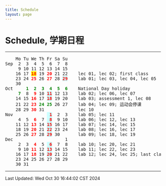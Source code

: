 ```yaml
---
title: Schedule
layout: page
---
```

# Schedule, 学期日程

---

<pre>    Mo Tu We Th Fr Sa Su
Sep  2  3  4  5  6  7  8    
     9 10 11 12 13 14 15    
    16 17 <span style="color: red; background: yellow;"><b>18</b></span> 19 <span style="color: red;"><b>20</b></span> 21 22    lec 01, lec 02; first class
    23 24 <span style="color: red;"><b>25</b></span> 26 <span style="color: red;"><b>27</b></span> 28 <span style="color: red; background: #CCFFFF;"><b>29</b></span>    lab 01; lec 03, lec 04, lec 05
    30
Oct     <span style="color: green;"><b>1  2  3  4  5  6</b></span>    National Day holiday
    <span style="color: green;"><b> 7</b></span>  8 <span style="color: red;"><b> 9</b></span> 10 <span style="color: red; background: #CCFFFF;"><b>11</b></span> 12 13    lab 02; lec 06, lec 07
    14 15 <span style="color: red;"><b>16</b></span> 17 <span style="color: red; background: #CCFFFF;"><b>18</b></span> 19 20    lab 03; assessment 1, lec 08
    21 22 <span style="color: red;"><b>23</b></span> <span style="color: green;"><b>24 25</b></span> 26 27    lab 04; lec 09; 运动会停课
    28 29 <span style="color: red;"><b>30</b></span> 31             lec 10
Nov             <span style="color: red; background: #CCFFFF;"><b> 1</b></span>  2  3    lab 05; lec 11
     4  5 <span style="color: red;"><b> 6</b></span>  7 <span style="color: red; background: #CCFFFF;"><b> 8</b></span>  9 10    lab 06; lec 12, lec 13
    11 12 <span style="color: red;"><b>13</b></span> 14 <span style="color: red; background: #CCFFFF;"><b>15</b></span> 16 17    lab 07; lec 14, lec 15
    18 19 <span style="color: red;"><b>20</b></span> 21 <span style="color: red; background: #CCFFFF;"><b>22</b></span> 23 24    lab 08; lec 16, lec 17
    25 26 <span style="color: red;"><b>27</b></span> 28 <span style="color: red; background: #CCFFFF;"><b>29</b></span> 30       lab 09; lec 18, lec 19
Dec                    1    
     2  3 <span style="color: red;"><b> 4</b></span>  5 <span style="color: red; background: #CCFFFF;"><b> 6</b></span>  7  8    lab 10; lec 20, lec 21
     9 10 <span style="color: red;"><b>11</b></span> 12 <span style="color: red; background: #CCFFFF;"><b>13</b></span> 14 15    lab 11; lec 22, lec 23
    16 17 <span style="color: red;"><b>18</b></span> 19 <span style="color: red; background: #CCFFFF;"><b>20</b></span> 21 22    lab 12; lec 24, lec 25; last class
    23 24 25 26 27 28 29    
    30 31
</pre>

---

Last Updated: Wed Oct 30 16:44:02 CST 2024
